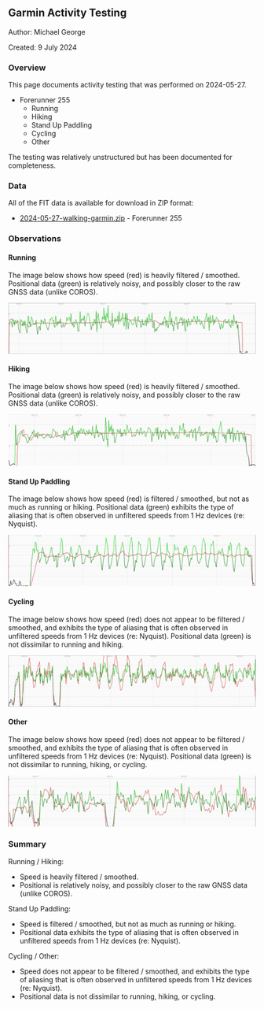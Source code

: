 ## Garmin Activity Testing

Author: Michael George

Created: 9 July 2024



### Overview

This page documents activity testing that was performed on 2024-05-27.

- Forerunner 255
  - Running
  - Hiking
  - Stand Up Paddling
  - Cycling
  - Other

The testing was relatively unstructured but has been documented for completeness.



### Data

All of the FIT data is available for download in ZIP format:

- [2024-05-27-walking-garmin.zip](2024-05-27-walking-garmin.zip) - Forerunner 255



### Observations

#### Running

The image below shows how speed (red) is heavily filtered / smoothed. Positional data (green) is relatively noisy, and possibly closer to the raw GNSS data (unlike COROS).

![running](img/1-running.png)



#### Hiking

The image below shows how speed (red) is heavily filtered / smoothed. Positional data (green) is relatively noisy, and possibly closer to the raw GNSS data (unlike COROS).

![hiking](img/2-hiking.png)



#### Stand Up Paddling

The image below shows how speed (red) is filtered / smoothed, but not as much as running or hiking. Positional data (green) exhibits the type of aliasing that is often observed in unfiltered speeds from 1 Hz devices (re: Nyquist).

![suping](img/3-suping.png)



#### Cycling

The image below shows how speed (red) does not appear to be filtered / smoothed, and exhibits the type of aliasing that is often observed in unfiltered speeds from 1 Hz devices (re: Nyquist). Positional data (green) is not dissimilar to running and hiking.

![cycling](img/4-cycling.png)



#### Other

The image below shows how speed (red) does not appear to be filtered / smoothed, and exhibits the type of aliasing that is often observed in unfiltered speeds from 1 Hz devices (re: Nyquist). Positional data (green) is not dissimilar to running, hiking, or cycling.

![other](img/5-other.png)



### Summary

Running / Hiking:

- Speed is heavily filtered / smoothed.
- Positional is relatively noisy, and possibly closer to the raw GNSS data (unlike COROS).

Stand Up Paddling:

- Speed is filtered / smoothed, but not as much as running or hiking.
- Positional data exhibits the type of aliasing that is often observed in unfiltered speeds from 1 Hz devices (re: Nyquist).

Cycling / Other:

- Speed does not appear to be filtered / smoothed, and exhibits the type of aliasing that is often observed in unfiltered speeds from 1 Hz devices (re: Nyquist).
- Positional data is not dissimilar to running, hiking, or cycling.
